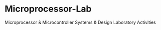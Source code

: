 # Microprocessor-Lab
Microprocessor &amp; Microcontroller Systems &amp; Design Laboratory Activities
